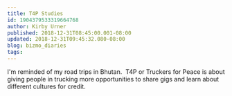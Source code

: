 ```yaml
---
title: T4P Studies
id: 1904379533319664768
author: Kirby Urner
published: 2018-12-31T08:45:00.001-08:00
updated: 2018-12-31T09:45:32.080-08:00
blog: bizmo_diaries
tags: 
---
```


I'm reminded of my road trips in Bhutan.  T4P or Truckers for Peace is about giving people in trucking more opportunities to share gigs and learn about different cultures for credit.